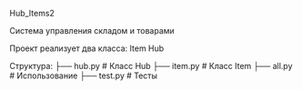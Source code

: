 Hub_Items2

Cистема управления складом и товарами

Проект реализует два класса:
Item
Hub 


Cтруктура:
├── hub.py # Класс Hub
├── item.py # Класс Item
├── all.py # Использование
├── test.py # Тесты

